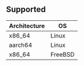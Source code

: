 ## Supported

| Architecture | OS          |
| ---          | ---         |
| x86_64       | Linux       |
| aarch64      | Linux       |
| x86_64       | FreeBSD     |
